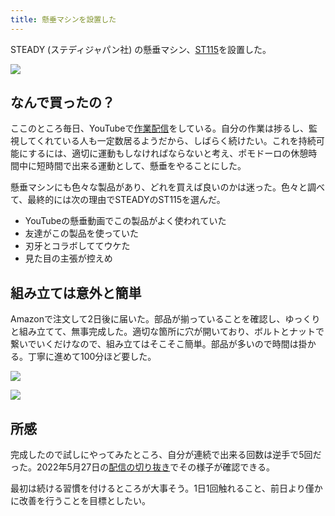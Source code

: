 ```yaml
---
title: 懸垂マシンを設置した
---
```

STEADY (ステディジャパン社) の懸垂マシン、[ST115](https://www.amazon.co.jp/dp/B09K3QQBKH)を設置した。

![](https://lh3.googleusercontent.com/docs/ADP-6oH4h-TWAJySArhp41vnMMS3xhBuJLgYwSwko4ZhlMQGUaHCbnM2kyCPbljCR4WRWpiamMhlJKPObqEmcuFAcY92XnHfjKxppjWMXkOZosgdsLyX06-qYMeU1HUO6Nj2l-MhKGPSgnnDpEVJQEMS8ywzKKR_fYirmTt2RxI941u45a5KESzblyVw06VfhlyV1KdwJ9ZAKw5VGkezBglZqEQAankqWVCQZFIm5Z4prjUvoMWZhiGjGvnLI3Ht42PgoEUG1Z70uDq9CuMtpqAmpQyHj-xsdpNH_nsHpsheiHIrA2NmRGS0V0-k_HqdEosTGY5ICRc5S4jc4OwMZZoBZ421gA255oLemUIkHshQb_OJ26YK_p8kkKDn7MOdOFqzMTOpBy6BN7TM42dpoEyzof87fibspSRBhCbUw_BG2x40yU6ozm7u8MCr6R6ppC8RbayjWEQpX3U9EtkWbobYxzKNiCtASS3BpSixet0H38jIYKsQi77O_1oQJr6pvw2-Rp4W90WQthKMjeKQxMv5hDaEmugkxbNg9W7ZRK29aXL3MyM0PFI3PetJ1Ygy-VUPvseh2t3y5Df0CzHfzOijJhK30Q1VojeOQ4O5YlqN1mUkB-8stTopw3eYzfWKcwUBTnaUc-Xe9uJBzd7CAspCCDj-BrIV9huJvYKTAzZlxA7xPfjX1TnJow0_mjLHGIQdfpibeDYKT_DTkWHR54_gZkdUyKleHBSfj23PRxbBQYm5ieJAt3OgvrvwchIfG119GSzv_FlyWnUYTYvKZeFoRgdqWp5_srRVLTRjNxQ_JMaIIXEpVAMi37HCUnpltu72UZOs3ETqczxMIk7AMhyUm7kd2IOm_bkwT0UmhTYQ0tlAHSKNnYdORPMPG7LIpFh-BBk6h1dL4vXmGODz3qMZta5sbB3ltX0njmfgKyI99PTzAMc4EC4x_sF-ykFNav-7O4ZbRcQ_Y4WdWM97IJJ1MNfOIC2TmZG-WtzoJmCDnt2a8L83SM-kCI9IPhfbbjdnotVUsLcOLNQIFkst43kO7B0L-nk2B5sbY-R02aiIlGyGfB9R9dVk255rr5993wy4vV2CjM-HpfsJJY72hqwq8e2w-qXRk7ZZ9IoRxrinzmjDNKxj-wZXlFvzHpfYCW9ukuPqaPOekxgStI8ylvjVmXQHN4dcQuyCs4aetCHnu234-gk7Xb8Hmj18Zz8lz4R9ySKwbIkXp6tKz0F1krwEZgp0mzZRfFpuW3Fp7QgEcmCaiqvd)

なんで買ったの？
--------

ここのところ毎日、YouTubeで[作業配信](https://www.youtube.com/c/r7kamura)をしている。自分の作業は捗るし、監視してくれている人も一定数居るようだから、しばらく続けたい。これを持続可能にするには、適切に運動もしなければならないと考え、ポモドーロの休憩時間中に短時間で出来る運動として、懸垂をやることにした。

懸垂マシンにも色々な製品があり、どれを買えば良いのかは迷った。色々と調べて、最終的には次の理由でSTEADYのST115を選んだ。

*   YouTubeの懸垂動画でこの製品がよく使われていた
*   友達がこの製品を使っていた
*   刃牙とコラボしててウケた
*   見た目の主張が控えめ

組み立ては意外と簡単
----------

Amazonで注文して2日後に届いた。部品が揃っていることを確認し、ゆっくりと組み立てて、無事完成した。適切な箇所に穴が開いており、ボルトとナットで繋いでいくだけなので、組み立てはそこそこ簡単。部品が多いので時間は掛かる。丁寧に進めて100分ほど要した。

![](https://lh3.googleusercontent.com/docs/ADP-6oG7lG5QkPRaZR4zi1iu9JGgrQYk2cktdGgJRjaFmTtYou1yswVZj144zbCorL91GNpjlVqQ0X5_p39VbOfx6fx0qHW2Mqg2kGnY7u2L9AOCWgVDMdTvNtU3y3RTAYClO2EHu9_dXD-9Dx2gOxtbrh42AP0nsUss9T-QPuDT7E4s9oJRnK0xzH_c0elgFe5DHISYfu6lm1io4Brfzhq7YVYVPIVaP5XHugvrV2WTKBAsNStK6SRo6Qm_92vcFwXhoSsL0jbIJ7KmzHMFJKkFVuH8nrYvnVB4BbNXR3GYAUmwL9cNxy6XSpz5P8VGCoJ31sOUmdgi49mdoEjv9mTrWckS_8G8wbfTASn_6chMhzF5sgyZ8q2DEQ2r7A99bFCzvChx99bkUs0EkDbdIB7n3aM9A8R-DFAHjWbUv2oqoz5wu3DOS05Q-o-fDvf6fMQ1RVsLs3n_7Fh3ivHFb9PYGM86J9rCdIzf0htkT3KLq2qbb4KijIEjGym2Cs98_ig3uCayNaYIH-vTH9lsBP7OBXIdaoqU_IN2X2YOy0nWm3QeZJhRW-2SGDvA4SMPgI3VJPhmPoaD8N7iD3Gp6KYhzggbDdD1ofg2jdAC5qZBnkKmnEYewCoSyZcsxn4dYtrKaf7i6ImYZUW_D7mvPjABlms3TJPjh-5N9Pig6nsS0tpQrnBtZf9pli9YW66sUFLsXT-9m-QnP1Mqm11rzlOnNF8nHVXJbnvGlfo-9s9wryC6sYogjjlw942ePE3Ib9dey4vx7BDfYCZDNEwxIs3KwRdhOYOw7Gl2DW3XbeBNaG7vGciVCTZBrPSGef7PeGvAMQgac9Tljxbh6W3_eVwguBAYAh99D9MLNe1Y0XWqWU8ro8aEXdarYmZDSLwItrqBviArmdHfeJdQbD4BzqJTZ8-CXa9ywe-GqA42Qwmg_ED9JkxAksdVO7WCgeMW3fePJEYKttHNSsM-YljAnRP2vSebjr8J4TATB9zw7becLPlHIK6V3rYJmBmdqpFZu_JAZCkqt2j6WDsdGKp8SskuX0QPoS8s19E00e8jpOYu76HqDYmHt9GHkCO4beQ_-KLBwsw1XsD_sU_WM2fT_YzDWgG6XuTxPhAispHv57-j-rmKKgVpWDjjrdQl1jD0LkTTVQka2y0foB5zZIN05VGqIALChHN4ykVNSRgTUD915jQes5O5O1PCe57-0NKgpsbgf3WjAlt-Zi-FkgVQYpDU2JASFrELAZ0520ARWkKaUaaYGsgt)

![](https://lh3.googleusercontent.com/docs/ADP-6oHyLZqSM9DmBOtgLZehmnL_dPyeFb9Dv39ey5zV-4NiapW5bfMllJZCeZJYdsHlN5BIBRrZ9n5eglD0wsAOpPe_st1W-HOCFpcdPB6tQeA5GJVrF7kv3CFc8Slg7CKkAHLyqxu8EpoZoZ894tx55kPF_m74eMp1TUVI7gd_pOt-HQ47YDrMO2gk_RxDmWVm9JIWkGpl3TjZbxEpFpKKz4P1uMYAdmduQwOWt-8EMlYPGF80rSDNSgFhc66pgVYbORqi8LErOGNeqI-rxIzT6qfl4coyOavhlQTfZ2BqCwzdS1ntS8bUxwqxx_yUnBn_DcLEnzJTo20bCrPa6O5BKbOafEEoFbNlZy9kw_wHZSEF_2LoYmhgqJpBuVUvSuj9dk8oMxUYFAMdVkf1gW_WTePw9BlxHMPQa5KztI5WXCtskC2rdvIuDhWD-6HtcEnpeupprk00HB_-m-MUzMR-cBNf3s9fmvfvjWEGreCk6jItEQvzX9typa6G7GfVYzYhwjYiGoB1ZcVmiFpCePK6x_er-ktFHXjTK-PzFrCEzvw_F-V20Zxj-nTD594PRB-QRWM4nuvCYfKF1Bk9Nq8XpQ3THTh_AhNZn-WYlFfUPrRZ3aAwzLBmWphx0owej1Cs1smPHMNckGAHBUxYSfmu3qXp6qyeS9ukILf9yERYOCoS4WI2E9nKrIZpOWO25WGT55dGnP2l2U87k2nJ9inl1VRyLpRjRlb3K8RFBBbLBG4nzxMlgr6MI1Ej4drDTlrNsKp52cKcO5OSE3_R4BPipmkiNLZPTIRHpn2D5NZbyJRWTUDmoruZ9nCWhhh20qsiXjuIWCARYFBhIaYQ-dHIgGSfg8Hp2KdQ37yGsYBiX7GjNqppBgwzdzW2PqNne7WgQTbhIC3X2WmGbp0X-FuJJgPCZ3K9oHzja74uq0YVg_LGcW0RsLpE9a8i9esz7UBB_pQz9Ijpe0m7CweJRp-2Fy3Zg8Bv7ygEpVk2k1q8XgQzL5vPioIvT9E_I_iysaVz4qX0wRIftZ4W5u6Ovjuwwy_YAw-YwfmUPij4DcCHrLXQ5nAiEAm9XTaFlhLeIdOnAEJ2AiddwCxMhRANAvPqUnkpGrHwO5vqVnqN4oXVyuZtrXFN8bXlLf1rRRRMlfz8q120GgaX-5om7G0A0wwzdL3yybkElCaO5N8cbKPjpB1sagH0iAM0WJ9vxGtNigIy33L6bOHHqHxgKVnV9hibvQb8aqkPwgdz2fBIFKswE2HWuTZQ)

所感
--

完成したので試しにやってみたところ、自分が連続で出来る回数は逆手で5回だった。2022年5月27日の[配信の切り抜き](https://www.youtube.com/clip/Ugkxy2NXpdlfZF0kT9s-MoCOrbB1wpWEryK9)でその様子が確認できる。

最初は続ける習慣を付けるところが大事そう。1日1回触れること、前日より僅かに改善を行うことを目標としたい。
